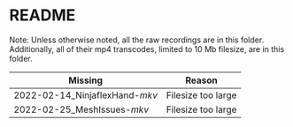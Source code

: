 # README

Note: Unless otherwise noted, all the raw recordings are in this folder. Additionally, all of their mp4 transcodes, limited to 10 Mb filesize, are in this folder.

| Missing                        | Reason             |
| ------------------------------ | ------------------ |
| 2022-02-14_NinjaflexHand-_mkv_ | Filesize too large |
| 2022-02-25_MeshIssues-_mkv_    | Filesize too large |
